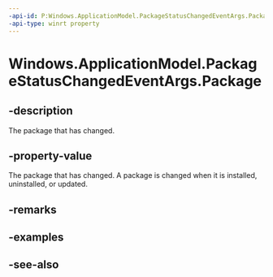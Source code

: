 ```yaml
---
-api-id: P:Windows.ApplicationModel.PackageStatusChangedEventArgs.Package
-api-type: winrt property
---
```


<!-- Property syntax
public Windows.ApplicationModel.Package Package { get; }
-->

# Windows.ApplicationModel.PackageStatusChangedEventArgs.Package

## -description
The package that has changed.

## -property-value
The package that has changed. A package is changed when it is installed, uninstalled, or updated.

## -remarks

## -examples

## -see-also
